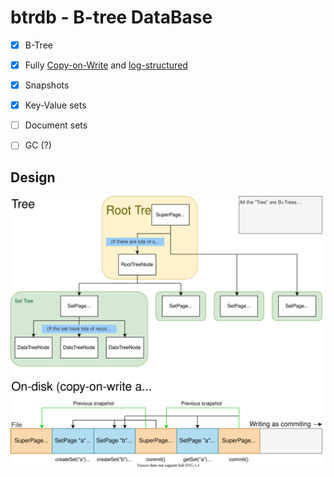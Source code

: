 # btrdb - B-tree DataBase

- [x] B-Tree
- [x] Fully [Copy-on-Write](https://en.wikipedia.org/wiki/Copy-on-write) and [log-structured](https://en.wikipedia.org/wiki/Log-structured_file_system)
- [x] Snapshots
- [x] Key-Value sets
- [ ] Document sets
- [ ] GC (?)


## Design

![design.svg](./docs/design.svg)
